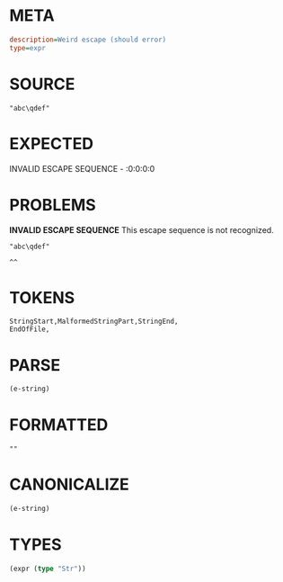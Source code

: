 # META
~~~ini
description=Weird escape (should error)
type=expr
~~~
# SOURCE
~~~roc
"abc\qdef"
~~~
# EXPECTED
INVALID ESCAPE SEQUENCE - :0:0:0:0
# PROBLEMS
**INVALID ESCAPE SEQUENCE**
This escape sequence is not recognized.

```roc
"abc\qdef"
```
    ^^


# TOKENS
~~~zig
StringStart,MalformedStringPart,StringEnd,
EndOfFile,
~~~
# PARSE
~~~clojure
(e-string)
~~~
# FORMATTED
~~~roc
""
~~~
# CANONICALIZE
~~~clojure
(e-string)
~~~
# TYPES
~~~clojure
(expr (type "Str"))
~~~

